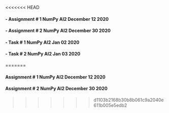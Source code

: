 <<<<<<< HEAD
#### - Assignment # 1 NumPy AI2 December 12 2020
#### - Assignment # 2 NumPy AI2 December 30 2020
#### - Task # 1 NumPy AI2 Jan 02 2020
#### - Task # 2 NumPy AI2 Jan 03 2020
=======
#### Assignment # 1 NumPy AI2 December 12 2020
#### Assignment # 2 NumPy AI2 December 30 2020
>>>>>>> d1103b2168b30b8b061c9a2040e611b005e5edb2
